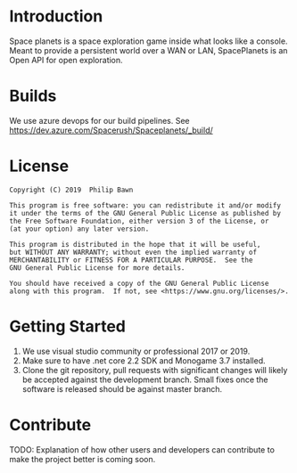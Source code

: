 # Introduction 
Space planets is a space exploration game inside what looks like a console. Meant to provide a persistent world over a WAN or LAN, SpacePlanets is an Open API for open exploration.

# Builds
We use azure devops for our build pipelines.
See https://dev.azure.com/Spacerush/Spaceplanets/_build/

# License

    Copyright (C) 2019  Philip Bawn

    This program is free software: you can redistribute it and/or modify
    it under the terms of the GNU General Public License as published by
    the Free Software Foundation, either version 3 of the License, or
    (at your option) any later version.

    This program is distributed in the hope that it will be useful,
    but WITHOUT ANY WARRANTY; without even the implied warranty of
    MERCHANTABILITY or FITNESS FOR A PARTICULAR PURPOSE.  See the
    GNU General Public License for more details.

    You should have received a copy of the GNU General Public License
    along with this program.  If not, see <https://www.gnu.org/licenses/>.
	
# Getting Started
1.	We use visual studio community or professional 2017 or 2019.
2.	Make sure to have .net core 2.2 SDK and Monogame 3.7 installed.
3.	Clone the git repository, pull requests with significant changes will likely be accepted against the development branch. Small fixes once the software is released should be against master branch.

# Contribute
TODO: Explanation of how other users and developers can contribute to make the project better is coming soon. 
